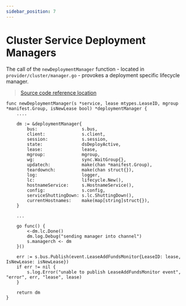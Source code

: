```yaml
---
sidebar_position: 7
---
```


# Cluster Service Deployment Managers

The call of the `newDeploymentManager` function - located in `provider/cluster/manager.go` - provokes a deployment specific lifecycle manager.

> [Source code reference location](https://github.com/akash-network/provider/blob/e7aa0b5b81957a130f1dc584f335c6f9e41db6b1/cluster/manager.go#L81)

```
func newDeploymentManager(s *service, lease mtypes.LeaseID, mgroup *manifest.Group, isNewLease bool) *deploymentManager {
	....

	dm := &deploymentManager{
		bus:                 s.bus,
		client:              s.client,
		session:             s.session,
		state:               dsDeployActive,
		lease:               lease,
		mgroup:              mgroup,
		wg:                  sync.WaitGroup{},
		updatech:            make(chan *manifest.Group),
		teardownch:          make(chan struct{}),
		log:                 logger,
		lc:                  lifecycle.New(),
		hostnameService:     s.HostnameService(),
		config:              s.config,
		serviceShuttingDown: s.lc.ShuttingDown(),
		currentHostnames:    make(map[string]struct{}),
	}

	...

	go func() {
		<-dm.lc.Done()
		dm.log.Debug("sending manager into channel")
		s.managerch <- dm
	}()

	err := s.bus.Publish(event.LeaseAddFundsMonitor{LeaseID: lease, IsNewLease: isNewLease})
	if err != nil {
		s.log.Error("unable to publish LeaseAddFundsMonitor event", "error", err, "lease", lease)
	}

	return dm
}